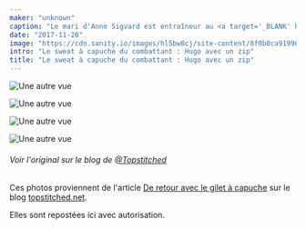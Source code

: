 ```yaml
---
maker: "unknown"
caption: "Le mari d'Anne Sigvard est entraîneur au <a target='_BLANK' href='http://fighter.org'/>club de boxe locale</a>. D'où le nom de <em>du chasseur à capuche</em>"
date: "2017-11-20"
image: "https://cdn.sanity.io/images/hl5bw8cj/site-content/8f0b0ca919900145250b0af08401775198623eda-1001x1500.jpg"
intro: "Le sweat à capuche du combattant : Hugo avec un zip"
title: "Le sweat à capuche du combattant : Hugo avec un zip"
---
```


![Une autre vue](https://posts.freesewing.org/uploads/fighter_hoodie_1_69359b6e7d.jpg "Une autre vue")

![Une autre vue](https://posts.freesewing.org/uploads/fighter_hoodie_2_c74c303646.jpg)

![Une autre vue](https://posts.freesewing.org/uploads/fighter_hoodie_3_f8766d848b.jpg)

![Une autre vue](https://posts.freesewing.org/uploads/fighter_hoodie_4_881e549c9b.jpg)

<Note>

###### Voir l'original sur le blog de [@Topstitched](/users/Topstitched)
Ces photos proviennent de l'article [De retour avec le gilet à capuche](http://www.topstitched.net/?p=1431) 
 sur le blog [topstitched.net](http://www.topstitched.net/).

Elles sont repostées ici avec autorisation.

</Note>
